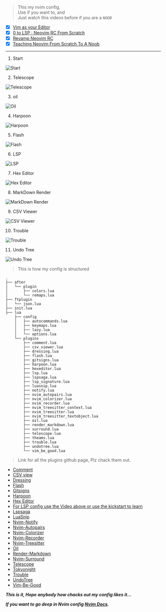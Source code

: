 > This my nvim config,  
> Use if you want to, and  
> Just watch this videos before if you are a *`NOOB`*
- [x] [Vim as your Editor]( https://www.youtube.com/watch?v=X6AR2RMB5tE&list=PLm323Lc7iSW_wuxqmKx_xxNtJC_hJbQ7R )
- [x] [0 to LSP : Neovim RC From Scratch](https://www.youtube.com/watch?v=w7i4amO_zaE&t=844s)
- [x] [Revamp Neovim RC](https://www.youtube.com/watch?v=ZWWxwwUsPNw&list=PLA1PbPOIrviIW6R0dZbLjYyGsRMWH4B3d)
- [x] [Teaching Neovim From Scratch To A Noob](https://www.youtube.com/watch?v=-ybCiHPWKNA)

---

1. Start

![Start](assets/img/start.png)

2. Telescope

![Telescope](assets/img/telescope.png)

3. oil

![Oil](assets/img/oil.png)

4. Harpoon

![Harpoon](assets/img/harpoon.png)

5. Flash

![Flash](assets/img/flash.png)

6. LSP

![LSP](assets/img/lsp.png)

7. Hex Editor

![Hex Editor](assets/img/hex_edit.png)

8. MarkDown Render

![MarkDown Render](assets/img/markdown_render.png)

9. CSV Viewer

![CSV Viewer](assets/img/csv_viewer.png)

10. Trouble

![Trouble](assets/img/trouble.png)

11. Undo Tree

![Undo Tree](assets/img/undo-tree.png)

> This is how my config is structured

```
.
├── after
│   └── plugin
│       ├── colors.lua
│       └── remaps.lua
├── ftplugin
│   └── json.lua
├── init.lua
├── lua
    ├── config
    │   ├── autocommands.lua
    │   ├── keymaps.lua
    │   ├── lazy.lua
    │   └── options.lua
    └── plugins
        ├── comment.lua
        ├── csv_viewer.lua
        ├── dressing.lua
        ├── flash.lua
        ├── gitsigns.lua
        ├── harpoon.lua
        ├── hexeditor.lua
        ├── lsp.lua
        ├── lspsaga.lua
        ├── lsp_signature.lua
        ├── luasnip.lua
        ├── notify.lua
        ├── nvim_autopairs.lua
        ├── nvim_colorizer.lua
        ├── nvim_recorder.lua
        ├── nvim_treesitter_context.lua
        ├── nvim_treesitter.lua
        ├── nvim_treesitter_textobject.lua
        ├── oil.lua
        ├── render_markdown.lua
        ├── surround.lua
        ├── telescope.lua
        ├── theams.lua
        ├── trouble.lua
        ├── undotree.lua
        └── vim_be_good.lua
```

> Link for all the plugins github page, Plz chack them out.

* [Comment](https://github.com/numToStr/Comment.nvim)  
* [CSV view](https://github.com/hat0uma/csvview.nvim)  
* [Dressing](https://github.com/stevearc/dressing.nvim)  
* [Flash](https://github.com/folke/flash.nvim)  
* [Gitsigns](https://github.com/lewis6991/gitsigns.nvim)  
* [Harpoon](https://github.com/ThePrimeagen/harpoon)  
* [Hex Editor](https://github.com/RaafatTurki/hex.nvim)  
* [For LSP config use the Video above or use the kickstart to learn](https://github.com/nvim-lua/kickstart.nvim)  
* [Lspsaga](https://github.com/nvimdev/lspsaga.nvim)  
* [LuaSnip](https://github.com/L3MON4D3/LuaSnip)  
* [Nvim-Notify](https://github.com/rcarriga/nvim-notify)  
* [Nvim-Autopairs](https://github.com/windwp/nvim-autopairs)  
* [Nvim-Colorizer](https://github.com/norcalli/nvim-colorizer.lua)  
* [Nvim-Recorder](https://github.com/chrisgrieser/nvim-recorder)  
* [Nvim-Treesitter](https://github.com/nvim-treesitter)  
* [Oil](https://github.com/stevearc/oil.nvim)  
* [Render-Markdown](https://github.com/MeanderingProgrammer/render-markdown.nvim)  
* [Nvim-Surround](https://github.com/kylechui/nvim-surround)  
* [Telescope](https://github.com/nvim-telescope/telescope.nvim)  
* [Tokyonight](https://github.com/folke/tokyonight.nvim)  
* [Trouble](https://github.com/folke/trouble.nvim)  
* [UndoTree](https://github.com/mbbill/undotree)  
* [Vim-Be-Good](https://github.com/ThePrimeagen/vim-be-good)  

***This is it,
Hope anybody how chacks out my config likes it...***

***If you want to go deep in Nvim config [Nvim Docs](https://neovim.io/doc/).***
